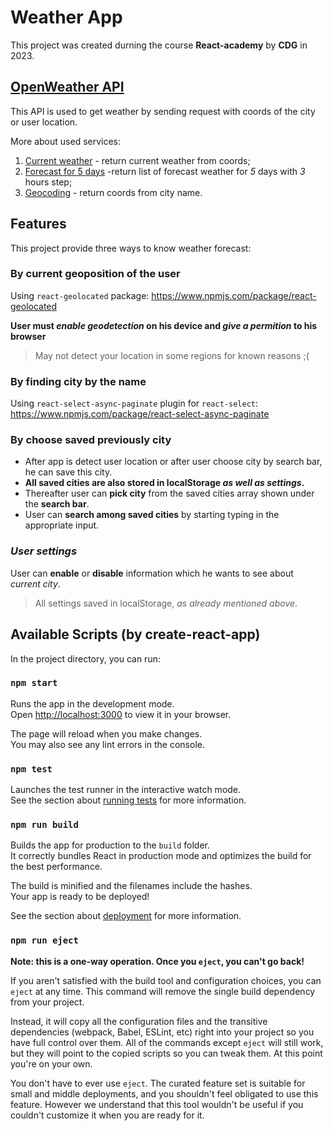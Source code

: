 # Weather App

This project was created durning the course **React-academy** by **CDG** in 2023.

## [OpenWeather API](https://openweathermap.org/)

This API is used to get weather by sending request with coords of the city or user location.

More about used services:

1. [Current weather](https://openweathermap.org/current) - return current weather from coords;
2. [Forecast for 5 days](https://openweathermap.org/forecast5) -return list of forecast weather for _5_ days with _3_ hours step;
3. [Geocoding](https://openweathermap.org/api/geocoding-api) - return coords from city name.

## Features

This project provide three ways to know weather forecast:

### **By current geoposition of the user**

Using `react-geolocated` package: https://www.npmjs.com/package/react-geolocated

**User must _enable geodetection_ on his device and _give a permition_ to his browser**

> May not detect your location in some regions for known reasons ;(

### **By finding city by the name**

Using `react-select-async-paginate` plugin for `react-select`: https://www.npmjs.com/package/react-select-async-paginate

### **By choose saved previously city**

- After app is detect user location or after user choose city by search bar, he can save this city.
- **All saved cities are also stored in localStorage _as well as settings_.**
- Thereafter user can **pick city** from the saved cities array shown under the **search bar**.
- User can **search among saved cities** by starting typing in the appropriate input.

### _User settings_

User can **enable** or **disable** information which he wants to see about _current city_.

> All settings saved in localStorage, _as already mentioned above_.

## Available Scripts (by create-react-app)

In the project directory, you can run:

### `npm start`

Runs the app in the development mode.\
Open [http://localhost:3000](http://localhost:3000) to view it in your browser.

The page will reload when you make changes.\
You may also see any lint errors in the console.

### `npm test`

Launches the test runner in the interactive watch mode.\
See the section about [running tests](https://facebook.github.io/create-react-app/docs/running-tests) for more information.

### `npm run build`

Builds the app for production to the `build` folder.\
It correctly bundles React in production mode and optimizes the build for the best performance.

The build is minified and the filenames include the hashes.\
Your app is ready to be deployed!

See the section about [deployment](https://facebook.github.io/create-react-app/docs/deployment) for more information.

### `npm run eject`

**Note: this is a one-way operation. Once you `eject`, you can't go back!**

If you aren't satisfied with the build tool and configuration choices, you can `eject` at any time. This command will remove the single build dependency from your project.

Instead, it will copy all the configuration files and the transitive dependencies (webpack, Babel, ESLint, etc) right into your project so you have full control over them. All of the commands except `eject` will still work, but they will point to the copied scripts so you can tweak them. At this point you're on your own.

You don't have to ever use `eject`. The curated feature set is suitable for small and middle deployments, and you shouldn't feel obligated to use this feature. However we understand that this tool wouldn't be useful if you couldn't customize it when you are ready for it.
